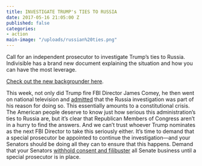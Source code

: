 ```yaml
---
title: INVESTIGATE TRUMP's TIES TO RUSSIA
date: 2017-05-16 21:05:00 Z
published: false
categories:
- action
main-image: "/uploads/russian%20ties.png"
---
```


Call for an independent prosecutor to investigate Trump’s ties to Russia. Indivisible has a brand new document explaining the situation and how you can have the most leverage.

[Check out the new backgrounder here](https://www.indivisibleguide.com/truth-or-trump/?link_id=4&can_id=2e970086a6b5ce2e764f22e9f38a873f&source=email-indivisible-leaders-demand-the-truth-on-trump&email_referrer=indivisible-leaders-demand-the-truth-on-trump&email_subject=indivisible-leaders-demand-the-truth-on-trump).

This week, not only did Trump fire FBI Director James Comey, he then went on national television and [admitted](http://www.nbcnews.com/news/us-news/trump-reveals-he-asked-comey-whether-he-was-under-investigation-n757821?link_id=5&can_id=2e970086a6b5ce2e764f22e9f38a873f&source=email-indivisible-leaders-demand-the-truth-on-trump&email_referrer=indivisible-leaders-demand-the-truth-on-trump&email_subject=indivisible-leaders-demand-the-truth-on-trump) that the Russia investigation was part of his reason for doing so. This essentially amounts to a constitutional crisis. The American people deserve to know just how serious this administration’s ties to Russia are, but it’s clear that Republican Members of Congress aren’t in a hurry to find the answers. And we can’t trust whoever Trump nominates as the next FBI Director to take this seriously either.
It’s time to demand that a special prosecutor be appointed to continue the investigation—and your Senators should be doing all they can to ensure that this happens. Demand that your Senators [withhold consent and filibuster](https://www.indivisibleguide.com/resource/senate-withholding-consent-filibustering/?link_id=6&can_id=2e970086a6b5ce2e764f22e9f38a873f&source=email-indivisible-leaders-demand-the-truth-on-trump&email_referrer=indivisible-leaders-demand-the-truth-on-trump&email_subject=indivisible-leaders-demand-the-truth-on-trump) all Senate business until a special prosecutor is in place.